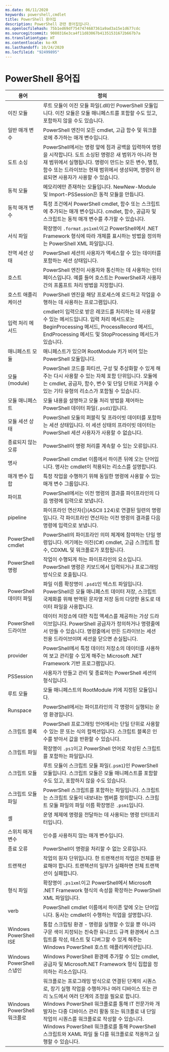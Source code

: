 ```yaml
---
ms.date: 06/11/2020
keywords: powershell,cmdlet
title: PowerShell 용어집
description: PowerShell 관련 용어집입니다.
ms.openlocfilehash: 75b1ed69df7547474687361a9ad3a15e1d677cdc
ms.sourcegitcommit: 9080316e3ca4f11d83067b41351531672b667b7a
ms.translationtype: HT
ms.contentlocale: ko-KR
ms.lasthandoff: 10/24/2020
ms.locfileid: "92499895"
---
```

# <a name="powershell-glossary"></a>PowerShell 용어집

|            용어             | 정의 |
| --------------------------- | ---------- |
| 이진 모듈               | 루트 모듈이 이진 모듈 파일(.dll)인 PowerShell 모듈입니다. 이진 모듈은 모듈 매니페스트를 포함할 수도 있고, 포함하지 않을 수도 있습니다. |
| 일반 매개 변수            | PowerShell 엔진이 모든 cmdlet, 고급 함수 및 워크플로에 추가하는 매개 변수입니다. |
| 도트 소싱                  | PowerShell에서는 명령 앞에 점과 공백을 입력하여 명령을 시작합니다. 도트 소싱된 명령은 새 범위가 아니라 현재 범위에서 실행됩니다. 명령이 만드는 모든 변수, 별칭, 함수 또는 드라이브는 현재 범위에서 생성되며, 명령이 완료되면 사용자가 사용할 수 있습니다. |
| 동적 모듈              | 메모리에만 존재하는 모듈입니다. NewNew-Module 및 Import-PSSession은 동적 모듈을 만듭니다. |
| 동적 매개 변수           | 특정 조건에서 PowerShell cmdlet, 함수 또는 스크립트에 추가되는 매개 변수입니다. cmdlet, 함수, 공급자 및 스크립트는 동적 매개 변수를 추가할 수 있습니다. |
| 서식 파일             | 확장명이 `.format.ps1xml`이고 PowerShell에서 .NET Framework 형식에 따라 개체를 표시하는 방법을 정의하는 PowerShell XML 파일입니다. |
| 전역 세션 상태        | PowerShell 세션의 사용자가 액세스할 수 있는 데이터를 포함하는 세션 상태입니다. |
| 호스트                        | PowerShell 엔진이 사용자와 통신하는 데 사용하는 인터페이스입니다. 예를 들어 호스트는 PowerShell과 사용자 간의 프롬프트 처리 방법을 지정합니다. |
| 호스트 애플리케이션            | PowerShell 엔진을 해당 프로세스에 로드하고 작업을 수행하는 데 사용하는 프로그램입니다. |
| 입력 처리 메서드     | cmdlet이 입력으로 받은 레코드를 처리하는 데 사용할 수 있는 메서드입니다. 입력 처리 메서드로는 BeginProcessing 메서드, ProcessRecord 메서드, EndProcessing 메서드 및 StopProcessing 메서드가 있습니다. |
| 매니페스트 모듈             | 매니페스트가 있으며 RootModule 키가 비어 있는 PowerShell 모듈입니다. |
| 모듈(module)                      | PowerShell 코드를 파티션, 구성 및 추상화할 수 있게 해주는 다시 사용할 수 있는 자체 포함 단위입니다. 모듈에는 cmdlet, 공급자, 함수, 변수 및 단일 단위로 가져올 수 있는 기타 유형의 리소스가 포함될 수 있습니다. |
| 모듈 매니페스트             | 모듈 내용을 설명하고 모듈 처리 방법을 제어하는 PowerShell 데이터 파일(`.psd1`)입니다. |
| 모듈 세션 상태        | PowerShell 모듈의 퍼블릭 및 프라이빗 데이터를 포함하는 세션 상태입니다. 이 세션 상태의 프라이빗 데이터는 PowerShell 세션 사용자가 사용할 수 없습니다. |
| 종료되지 않는 오류       | PowerShell이 명령 처리를 계속할 수 있는 오류입니다. |
| 명사                        | PowerShell cmdlet 이름에서 하이픈 뒤에 오는 단어입니다. 명사는 cmdlet이 적용되는 리소스를 설명합니다. |
| 매개 변수 집합               | 특정 작업을 수행하기 위해 동일한 명령에 사용할 수 있는 매개 변수 그룹입니다. |
| 파이프                        | PowerShell에서는 이전 명령의 결과를 파이프라인의 다음 명령에 입력으로 보냅니다. |
| pipeline                    | 파이프라인 연산자(&#124;)(ASCII 124)로 연결된 일련의 명령입니다. 각 파이프라인 연산자는 이전 명령의 결과를 다음 명령에 입력으로 보냅니다. |
| PowerShell cmdlet           | PowerShell의 파이프라인 의미 체계에 참여하는 단일 명령입니다. 여기에는 이진(C#) cmdlet, 고급 스크립트 함수, CDXML 및 워크플로가 포함됩니다. |
| PowerShell 명령          | 작업이 수행되게 하는 파이프라인의 요소입니다. PowerShell 명령은 키보드에서 입력되거나 프로그래밍 방식으로 호출됩니다. |
| PowerShell 데이터 파일        | 파일 이름 확장명이 `.psd1`인 텍스트 파일입니다. PowerShell은 모듈 매니페스트 데이터 저장, 스크립트 국제화를 위해 번역된 문자열 저장 등의 다양한 용도로 데이터 파일을 사용합니다. |
| PowerShell 드라이브            | 데이터 저장소에 대한 직접 액세스를 제공하는 가상 드라이브입니다. PowerShell 공급자가 정의하거나 명령줄에서 만들 수 있습니다. 명령줄에서 만든 드라이브는 세션 전용 드라이브이며 세션을 닫으면 손실됩니다. |
| provider                    | PowerShell에서 특정 데이터 저장소의 데이터를 사용하여 보고 관리할 수 있게 해주는 Microsoft .NET Framework 기반 프로그램입니다. |
| PSSession                   | 사용자가 만들고 관리 및 종료하는 PowerShell 세션의 형식입니다. |
| 루트 모듈                 | 모듈 매니페스트의 RootModule 키에 지정된 모듈입니다. |
| Runspace                    | PowerShell에서는 파이프라인의 각 명령이 실행되는 운영 환경입니다. |
| 스크립트 블록                | PowerShell 프로그래밍 언어에서는 단일 단위로 사용할 수 있는 문 또는 식의 컬렉션입니다. 스크립트 블록은 인수를 받아서 값을 반환할 수 있습니다. |
| 스크립트 파일                 | 확장명이 `.ps1`이고 PowerShell 언어로 작성된 스크립트를 포함하는 파일입니다. |
| 스크립트 모듈               | 루트 모듈이 스크립트 모듈 파일(`.psm1`)인 PowerShell 모듈입니다. 스크립트 모듈은 모듈 매니페스트를 포함할 수도 있고, 포함하지 않을 수도 있습니다. |
| 스크립트 모듈 파일          | PowerShell 스크립트를 포함하는 파일입니다. 스크립트는 스크립트 모듈이 내보내는 멤버를 정의합니다. 스크립트 모듈 파일의 파일 이름 확장명은 `.psm1`입니다. |
| 셸                       | 운영 체제에 명령을 전달하는 데 사용되는 명령 인터프리터입니다. |
| 스위치 매개 변수            | 인수를 사용하지 않는 매개 변수입니다. |
| 종료 오류           | PowerShell이 명령을 처리할 수 없는 오류입니다. |
| 트랜잭션                 | 작업의 원자 단위입니다. 한 트랜잭션의 작업은 전체를 완료해야 합니다. 트랜잭션의 일부가 실패하면 전체 트랜잭션이 실패합니다. |
| 형식 파일                  | 확장명이 `.ps1xml`이고 PowerShell에서 Microsoft .NET Framework 형식의 속성을 확장하는 PowerShell XML 파일입니다. |
| verb                        | PowerShell cmdlet 이름에서 하이픈 앞에 오는 단어입니다. 동사는 cmdlet이 수행하는 작업을 설명합니다. |
| Windows PowerShell ISE      | 통합 스크립팅 환경 - 명령을 실행할 수 있을 뿐 아니라 구문 색이 지정되는 친숙한 유니코드 규격 환경에서 스크립트를 작성, 테스트 및 디버그할 수 있게 해주는 Windows PowerShell 호스트 애플리케이션입니다. |
| Windows PowerShell 스냅인  | Windows PowerShell 환경에 추가할 수 있는 cmdlet, 공급자 및 Microsoft.NET Framework 형식 집합을 정의하는 리소스입니다. |
| Windows PowerShell 워크플로 | 워크플로는 프로그래밍 방식으로 연결된 단계의 시퀀스로, 장기 실행 작업을 수행하거나 여러 디바이스 또는 관리 노드에서 여러 단계의 조정을 필요로 합니다. Windows PowerShell 워크플로를 통해 IT 전문가와 개발자는 다중 디바이스 관리 활동 또는 워크플로 내 단일 작업의 시퀀스를 워크플로로 작성할 수 있습니다. Windows PowerShell 워크플로를 통해 PowerShell 스크립트와 XAML 파일 둘 다를 워크플로로 적용하고 실행할 수 있습니다. |
